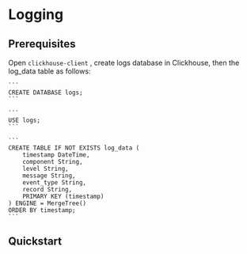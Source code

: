 # Logging

## Prerequisites
Open `clickhouse-client` , create logs database in Clickhouse, then the log_data table as follows:
   
    ```
    CREATE DATABASE logs;
    ```

    ```
    USE logs;    
    ```

    ```
    CREATE TABLE IF NOT EXISTS log_data (
        timestamp DateTime,
        component String,
        level String,
        message String,
        event_type String,
        record String,
        PRIMARY KEY (timestamp)
    ) ENGINE = MergeTree()
    ORDER BY timestamp;
    ```

## Quickstart
